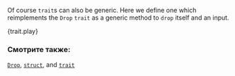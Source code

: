 Of course `trait`s can also be generic. Here we define one which reimplements
the `Drop` `trait` as a generic method to `drop` itself and an input.

{trait.play}

### Смотрите также:

[`Drop`][Drop], [`struct`][structs], and [`trait`][traits]

[Drop]: http://doc.rust-lang.org/std/ops/trait.Drop.html
[structs]: ../custom_types/structs.html
[traits]: ../trait.html
